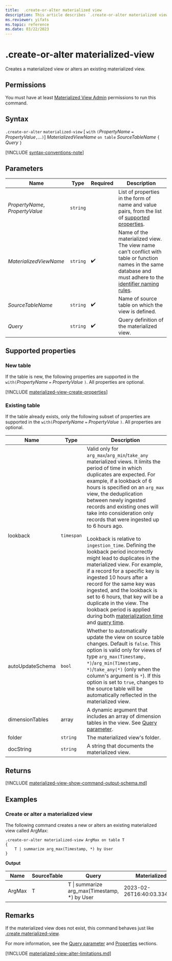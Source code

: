 ```yaml
---
title:  .create-or-alter materialized view
description: This article describes `.create-or-alter materialized view` in Azure Data Explorer.
ms.reviewer: yifats
ms.topic: reference
ms.date: 03/22/2023
---
```

# .create-or-alter materialized-view

Creates a materialized view or alters an existing materialized view.

## Permissions

You must have at least [Materialized View Admin](../access-control/role-based-access-control.md) permissions to run this command.

## Syntax

`.create-or-alter` `materialized-view` [ `with` `(`*PropertyName* `=` *PropertyValue*`,`...`)`] *MaterializedViewName* `on table` *SourceTableName* `{` *Query* `}`

[!INCLUDE [syntax-conventions-note](../../../includes/syntax-conventions-note.md)]

## Parameters

| Name                            | Type   | Required | Description    |
|---------------------------------|--------|----------|---------|
| *PropertyName*, *PropertyValue* | `string` |          | List of properties in the form of name and value pairs, from the list of [supported properties](#supported-properties).                                                                                                                        |
| *MaterializedViewName*          | `string` |  :heavy_check_mark:  | Name of the materialized view. The view name can't conflict with table or function names in the same database and must adhere to the [identifier naming rules](../../query/schema-entities/entity-names.md#identifier-naming-rules). |
| *SourceTableName*               | `string` |  :heavy_check_mark:  | Name of source table on which the view is defined.                                                                                                                                                                                   |
| *Query*                         | `string` |  :heavy_check_mark:  | Query definition of the materialized view.                                                                                                                                                                                                        |

## Supported properties

### New table

If the table is new, the following properties are supported in the `with(`*PropertyName* `=` *PropertyValue* `)`. All properties are optional.

[!INCLUDE [materialized-view-create-properties](../../../includes/materialized-view-create-properties.md)]

### Existing table

If the table already exists, only the following subset of properties are supported in the `with(`*PropertyName* `=` *PropertyValue* `)`. All properties are optional.

| Name                      | Type     | Description  |
|---------------------------|--------- |--------|
| lookback                  | `timespan` | Valid only for `arg_max`/`arg_min`/`take_any` materialized views. It limits the period of time in which duplicates are expected. For example, if a lookback of 6 hours is specified on an `arg_max` view, the deduplication between newly ingested records and existing ones will take into consideration only records that were ingested up to 6 hours ago. <br><br>Lookback is relative to `ingestion_time`. Defining the lookback period incorrectly might lead to duplicates in the materialized view. For example, if a record for a specific key is ingested 10 hours after a record for the same key was ingested, and the lookback is set to 6 hours, that key will be a duplicate in the view. The lookback period is applied during both [materialization time](materialized-view-overview.md#how-materialized-views-work) and [query time](materialized-view-overview.md#materialized-views-queries). |
| autoUpdateSchema          | `bool` | Whether to automatically update the view on source table changes. Default is `false`. This option is valid only for views of type `arg_max(Timestamp, *)`/`arg_min(Timestamp, *)`/`take_any(*)` (only when the column's argument is `*`). If this option is set to `true`, changes to the source table will be automatically reflected in the materialized view.       |
| dimensionTables           | array    | A dynamic argument that includes an array of dimension tables in the view. See [Query parameter](materialized-view-create.md#query-parameter).      |
| folder                    | `string` | The materialized view's folder.          |
| docString                 | `string` | A string that documents the materialized view.       |

## Returns

[!INCLUDE [materialized-view-show-command-output-schema.md](../../../includes/materialized-view-show-command-output-schema.md)]

## Examples

### Create or alter a materialized view

The following command creates a new or alters an existing materialized view called ArgMax:

```kusto
.create-or-alter materialized-view ArgMax on table T
{
    T | summarize arg_max(Timestamp, *) by User
}
```

**Output**

| Name   | SourceTable | Query                                               | MaterializedTo                   | LastRun                      | LastRunResult | IsHealthy | IsEnabled | Folder           | DocString | AutoUpdateSchema | EffectiveDateTime            | Lookback   |
|--------|-------------|-----------------------------------------------------|----------------------------------|------------------------------|---------------|-----------|-----------|------------------|-----------|------------------|------------------------------|------------|
| ArgMax | T           | T \| summarize arg_max(Timestamp, *) by User        | 2023-02-26T16:40:03.3345704Z     | 2023-02-26T16:44:15.9033667Z | Completed     | true      | true      |                  |           | false            | 2023-02-23T14:01:42.5172342Z |            |

## Remarks

If the materialized view does not exist, this command behaves just like [.create materialized-view](materialized-view-create.md).

For more information, see the [Query parameter](materialized-view-create.md#query-parameter) and [Properties](materialized-view-create.md#supported-properties) sections.

[!INCLUDE [materialized-view-alter-limitations.md](../../../includes/materialized-view-alter-limitations.md)]
